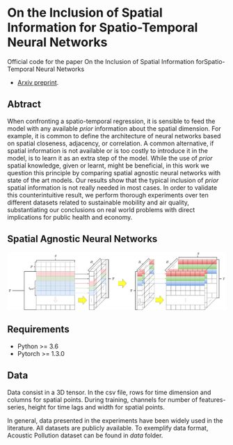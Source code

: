 # On the Inclusion of Spatial Information for Spatio-Temporal Neural Networks

Official code for the paper On the Inclusion of Spatial Information forSpatio-Temporal Neural Networks
- [Arxiv preprint](https://arxiv.org/abs/2007.07559).

## Abtract
When confronting a spatio-temporal regression, it is sensible to feed the model with any available *prior* information about the spatial 
dimension. For example, it is common to define the architecture of neural networks based on spatial closeness, adjacency, or correlation. A common 
alternative, if spatial information is not available or is too costly to introduce it in the model, is to learn it as an extra step of the model. 
While the use of *prior* spatial knowledge, given or learnt, might be beneficial, in this work we question this principle by comparing spatial
agnostic neural networks with state of the art models. Our results show that the typical inclusion of *prior* spatial information is not really
needed in most cases. In order to validate this counterintuitive result, we perform thorough experiments over ten different datasets related to
sustainable mobility and air quality, substantiating our conclusions on real world problems with direct implications for public health and economy.

## Spatial Agnostic Neural Networks
![alt text](images/sann_6.png "sann")

## Requirements
* Python >= 3.6
* Pytorch >= 1.3.0

## Data
Data consist in a 3D tensor. In the csv file, rows for time dimension and columns for spatial points. 
During training, channels for number of features-series, height for time lags and width for spatial points.

In general, data presented in the experiments have been widely used in the literature. All datasets are publicly available.
To exemplify data format, Acoustic Pollution dataset can be found in *data* folder.
